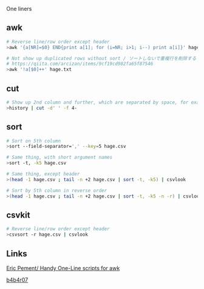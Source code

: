 One liners

## awk

```sh
# Reverse line/row order except header
>awk '{a[NR]=$0} END{print a[1]; for (i=NR; i>1; i--) print a[i]}' hage.csv

# Not show up duplicated rows without sort / ソートしないで重複行を削除する
# https://qiita.com/arcizan/items/9cf19cd982fa65f87546
>awk '!a[$0]++' hage.txt
```

## cut

```sh
# Show up 2nd column and further, which are separated by space, for example, skip history number out of history output.
>history | cut -d' ' -f 4-
```

## sort

```sh
# Sort on 5th column
>sort --field-separator=',' --key=5 hage.csv

# Same thing, with short argument names
>sort -t, -k5 hage.csv

# Same thing, except header
>(head -1 hage.csv ; tail -n +2 hage.csv | sort -t, -k5) | csvlook

# Sort by 5th column in reverse order
>(head -1 hage.csv ; tail -n +2 hage.csv | sort -t, -k5 -n -r) | csvlook
```

## csvkit

```sh
# Reverse line/row order except header
>csvsort -r hage.csv | csvlook
```

## Links

[Eric Pement/ Handy One-Line scripts for awk](http://www.pement.org/awk/awk1line.txt)

[b4b4r07](https://qiita.com/b4b4r07/items/45d34a434f05aa896d69)
